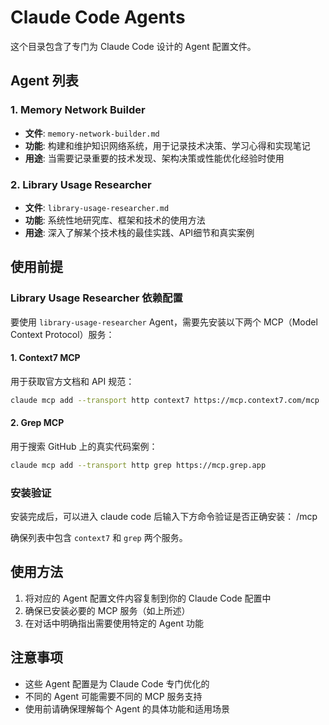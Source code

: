 # Claude Code Agents

这个目录包含了专门为 Claude Code 设计的 Agent 配置文件。

## Agent 列表

### 1. Memory Network Builder
- **文件**: `memory-network-builder.md`
- **功能**: 构建和维护知识网络系统，用于记录技术决策、学习心得和实现笔记
- **用途**: 当需要记录重要的技术发现、架构决策或性能优化经验时使用

### 2. Library Usage Researcher
- **文件**: `library-usage-researcher.md`
- **功能**: 系统性地研究库、框架和技术的使用方法
- **用途**: 深入了解某个技术栈的最佳实践、API细节和真实案例

## 使用前提

### Library Usage Researcher 依赖配置

要使用 `library-usage-researcher` Agent，需要先安装以下两个 MCP（Model Context Protocol）服务：

#### 1. Context7 MCP
用于获取官方文档和 API 规范：
```bash
claude mcp add --transport http context7 https://mcp.context7.com/mcp
```

#### 2. Grep MCP
用于搜索 GitHub 上的真实代码案例：
```bash
claude mcp add --transport http grep https://mcp.grep.app
```

### 安装验证

安装完成后，可以进入 claude code 后输入下方命令验证是否正确安装：
/mcp

确保列表中包含 `context7` 和 `grep` 两个服务。

## 使用方法

1. 将对应的 Agent 配置文件内容复制到你的 Claude Code 配置中
2. 确保已安装必要的 MCP 服务（如上所述）
3. 在对话中明确指出需要使用特定的 Agent 功能

## 注意事项

- 这些 Agent 配置是为 Claude Code 专门优化的
- 不同的 Agent 可能需要不同的 MCP 服务支持
- 使用前请确保理解每个 Agent 的具体功能和适用场景